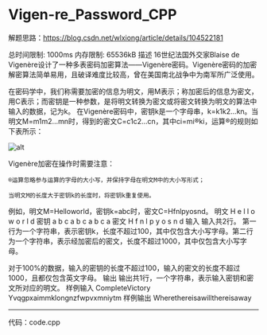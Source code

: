 # Vigen-re_Password_CPP

解题思路：<https://blog.csdn.net/wlxiong/article/details/104522181>

总时间限制: 1000ms 内存限制: 65536kB
描述
16世纪法国外交家Blaise de Vigenère设计了一种多表密码加密算法——Vigenère密码。Vigenère密码的加密解密算法简单易用，且破译难度比较高，曾在美国南北战争中为南军所广泛使用。

在密码学中，我们称需要加密的信息为明文，用M表示；称加密后的信息为密文，用C表示；而密钥是一种参数，是将明文转换为密文或将密文转换为明文的算法中输入的数据，记为k。 在Vigenère密码中，密钥k是一个字母串，k=k1k2…kn。当明文M=m1m2…mn时，得到的密文C=c1c2…cn，其中ci=mi®ki，运算®的规则如下表所示：

![alt]("https://img-blog.csdnimg.cn/20200226182920296.png?x-oss-process=image/watermark,type_ZmFuZ3poZW5naGVpdGk,shadow_10,text_aHR0cHM6Ly9ibG9nLmNzZG4ubmV0L3dseGlvbmc=,size_16,color_FFFFFF,t_70")

Vigenère加密在操作时需要注意：

    ®运算忽略参与运算的字母的大小写，并保持字母在明文M中的大小写形式；

    当明文M的长度大于密钥k的长度时，将密钥k重复使用。

例如，明文M=Helloworld，密钥k=abc时，密文C=Hfnlpyosnd。
明文 H e l l o w o r l d
密钥 a b c a b c a b c a
密文 H f n l p y o s n d
输入
输入共2行。
第一行为一个字符串，表示密钥k，长度不超过100，其中仅包含大小写字母。第二行为一个字符串，表示经加密后的密文，长度不超过1000，其中仅包含大小写字母。

对于100%的数据，输入的密钥的长度不超过100，输入的密文的长度不超过1000，且都仅包含英文字母。
输出
输出共1行，一个字符串，表示输入密钥和密文所对应的明文。
样例输入
CompleteVictory
Yvqgpxaimmklongnzfwpvxmniytm
样例输出
Wherethereisawillthereisaway


------------------------------------
代码：code.cpp
